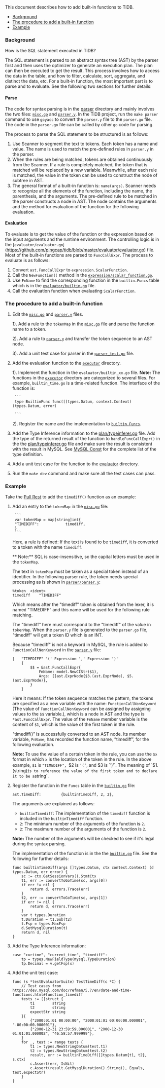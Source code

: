 This document describes how to add built-in functions to TiDB. 

+ [Background](#background)
+ [The procedure to add a built-in function](#the-procedure-to-add-a-built-in-function)
+ [Example](#example)

### Background

How is the SQL statement executed in TiDB?

The SQL statement is parsed to an abstract syntax tree (AST) by the parser first and then uses the optimizer to generate an execution plan. The plan can then be executed to get the result. This process involves how to access the data in the table, and how to filter, calculate, sort, aggregate, and distinct the data, etc. For a built-in function, the most important part is to parse and to evaluate. See the following two sections for further details:

#### Parse
The code for syntax parsing is in the [parser](https://github.com/pingcap/tidb/tree/master/parser) directory and mainly involves the two files: [`misc.go`](https://github.com/pingcap/tidb/blob/master/parser/misc.go) and [`parser.y`](https://github.com/pingcap/tidb/blob/master/parser/parser.y). In the TiDB project, run the `make parser` command to use `goyacc` to convert the `parser.y` file to the `parser.go` file. The code in the `parser.go` file can be called by other `go` code for parsing.

The process to parse the SQL statement to be structured is as follows:

1. Use Scanner to segment the text to tokens. Each token has a name and value. The name is used to match the pre-defined rules in `parser.y` in the parser. 
2. When the rules are being matched, tokens are obtained continuously from the Scanner. If a rule is completely matched, the token that is matched will be replaced by a new variable. Meanwhile, after each rule is matched, the value in the token can be used to construct the node of subtree in AST. 
3. The general format of a built-in function is: `name(args)`. Scanner needs to recognize all the elements of the function, including the name, the parenthesis, and the arguments. The pre-defined rule to be matched in the parser constructs a node in AST. The node contains the arguments and the method for evaluation of the function for the following evaluation.

#### Evaluation

To evaluate is to get the value of the function or the expression based on the input arguments and the runtime environment. The controlling logic is in the [`evaluator/evaluator.go`] (https://github.com/pingcap/tidb/blob/master/evaluator/evaluator.go) file. Most of the built-in functions are parsed to `FuncCallExpr`. The process to evaluate is as follows:

1. Convert `ast.FuncCallExpr` to `expression.ScalarFunction`.
2. Call the `NewFunction()` method in the [`expression/scalar_function.go`](https://github.com/pingcap/tidb/blob/master/expression/scalar_function.go).
3. Use `FnName` to find the corresponding function in the `builtin.Funcs` table which is in the [`evaluator/builtin.go`](https://github.com/pingcap/tidb/blob/master/evaluator/builtin.go) file.
4. Call the evaluation function when evaluating `ScalarFunction`.

### The procedure to add a built-in function

1. Edit the [`misc.go`](https://github.com/pingcap/tidb/blob/master/parser/misc.go) and [`parser.y`](https://github.com/pingcap/tidb/blob/master/parser/parser.y) files.

	1).  Add a rule to the `tokenMap` in the [`misc.go`](https://github.com/pingcap/tidb/blob/master/parser/misc.go) file and parse the function name to a token.
  
	2).  Add a rule to [`parser.y`](https://github.com/pingcap/tidb/blob/master/parser/parser.y) and transfer the token sequence to an AST node.
  
	3).  Add a unit test case for parser in the [`parser_test.go`](https://github.com/pingcap/tidb/blob/master/parser/parser_test.go) file.
  
2. Add the evaluation function to the [`executor`](https://github.com/pingcap/tidb/tree/master/executor) directory.

	1). Implement the function in the `evaluator/builtin_xx.go` file. 
	**Note:** The functions in the [`executor`](https://github.com/pingcap/tidb/tree/master/executor) directory are categorized to several files. For example, `builtin_time.go` is a time-related function. The interface of the function is:
		
		```
		type BuiltinFunc func([]types.Datum, context.Context) (types.Datum, error)

		```
	2). Register the name and the implementation to [`builtin.Funcs`](https://github.com/pingcap/tidb/blob/master/evaluator/builtin.go#L43).
  
3. Add the Type Inference information to the [plan/typeinferer.go](https://github.com/pingcap/tidb/blob/master/plan/typeinferer.go) file. Add the type of the returned result of the function to `handleFuncCallExpr()` in the the [plan/typeinferer.go](https://github.com/pingcap/tidb/blob/master/plan/typeinferer.go) file and make sure the result is consistent with the result in MySQL. See [MySQL Const](https://github.com/pingcap/tidb/blob/master/mysql/type.go#L17) for the complete list of the type definition.
4. Add a unit test case for the function to the [evaluator](https://github.com/pingcap/tidb/tree/master/evaluator) directory.
4. Run the `make dev` command and make sure all the test cases can pass.

### Example

Take the [Pull Rest](https://github.com/pingcap/tidb/pull/2249) to add the `timediff()` function as an example:

1. Add an entry to the `tokenMap` in the [`misc.go`](https://github.com/pingcap/tidb/blob/master/parser/misc.go) file: 
	
		```
		var tokenMap = map[string]int{
		"TIMEDIFF":            timediff,
		}
		```
	Here, a rule is defined: If the text is found to be `timediff`, it is converted to a token with the name `timediff`. 
	
	** Note:** SQL is case-insensitive, so the capital letters must be used in the `tokenMap`. 
	
	The text in `tokenMap` must be taken as a special token instead of an identifier. In the following parser rule, the token needs special processing as is shown in [`parser/parser.y`](https://github.com/pingcap/tidb/blob/master/parser/parser.y):
	
	```
	%token	<ident>
	timediff	"TIMEDIFF"
	```
	
	Which means after the "timediff" token is obtained from the lexer, it is named "TIMEDIFF” and this name will be used for the following rule matching.
	
	The "timediff" here must correspond to the "timediff" of the value in `tokenMap`. When the `parser.y` file is generated to the `parser.go` file, "timediff" will get a token ID which is an INT.
	
	Because "timediff" is not a keyword in MySQL, the rule is added to `FunctionCallNonKeyword` in the [`parser.y`](https://github.com/pingcap/tidb/blob/master/parser/parser.y) file:
	
	```
	|	"TIMEDIFF" '(' Expression ',' Expression ')'
	 	{
	 		$$ = &ast.FuncCallExpr{
	 			FnName: model.NewCIStr($1),
	 			Args: []ast.ExprNode{$3.(ast.ExprNode), $5.(ast.ExprNode)},
			}
		}
	```
	
	
	Here it means: If the token sequence matches the pattern, the tokens are specified as a new variable with the name: `FunctionCallNonKeyword` (The value of `FunctionCallNonKeyword` can be assigned by assigning values to the `$$` variable.), which is a node in AST and the type is `*ast.FuncCallExpr`. The value of the `FnName` member variable is the content of `$1`, which is the value of the first token in the rule.
	
	"timediff()” is successfully converted to an AST node. Its member variable, `FnName`, has recorded the function name, ”timediff”, for the following evaluation.
	
	**Note:** To use the value of a certain token in the rule, you can use the `$x` format in which `x` is the location of the token in the rule. In the above example, `$1` is `"TIMEDIFF"`，$2 is `’(’`, and $3 is `’)’`. The meaning of `$1.(string)` is to reference the value of the first token and to declare it to be a `string`.

2. Register the function in the `Funcs` table in the [`builtin.go`](https://github.com/pingcap/tidb/blob/master/evaluator/builtin.go) file:

	```
	ast.TimeDiff:         {builtinTimeDiff, 2, 2},
	```
	The arguments are explained as follows:
	
	+ `builtinTimediff`: The implementation of the `timediff` function is included in the `builtinTimediff` function.
	+ `2`: The minimum number of the arguments of the function is `2`.
	+ `2`: The maximum number of the arguments of the function is `2`. 
	
	**Note:** The number of the arguments will be checked to see if it's legal during the syntax parsing.
	
	The implementation of the function is in the the [`builtin.go`](https://github.com/pingcap/tidb/blob/master/evaluator/builtin.go) file. See the following for further details:
	
	```
	func builtinTimeDiff(args []types.Datum, ctx context.Context) (d types.Datum, err error) {
		sc := ctx.GetSessionVars().StmtCtx
		t1, err := convertToGoTime(sc, args[0])
		if err != nil {
			return d, errors.Trace(err)
		}
		t2, err := convertToGoTime(sc, args[1])
		if err != nil {
			return d, errors.Trace(err)
		}
		var t types.Duration
		t.Duration = t1.Sub(t2)
		t.Fsp = types.MaxFsp
		d.SetMysqlDuration(t)
		return d, nil
	}
	```
3. Add the Type Inference information:

	```
	case "curtime", "current_time", "timediff":
	    tp = types.NewFieldType(mysql.TypeDuration)
	    tp.Decimal = v.getFsp(x)
	```

4. Add the unit test case:

	```
	func (s *testEvaluatorSuite) TestTimeDiff(c *C) {
		// Test cases from https://dev.mysql.com/doc/refman/5.7/en/date-and-time-functions.html#function_timediff
		tests := []struct {
			t1        string
			t2        string
			expectStr string
		}{
			{"2000:01:01 00:00:00", "2000:01:01 00:00:00.000001", "-00:00:00.000001"},
			{"2008-12-31 23:59:59.000001", "2008-12-30 01:01:01.000002", "46:58:57.999999"},
		}
		for _, test := range tests {
			t1 := types.NewStringDatum(test.t1)
			t2 := types.NewStringDatum(test.t2)
			result, err := builtinTimeDiff([]types.Datum{t1, t2}, s.ctx)
			c.Assert(err, IsNil)
			c.Assert(result.GetMysqlDuration().String(), Equals, test.expectStr)
		}
	}
	```
